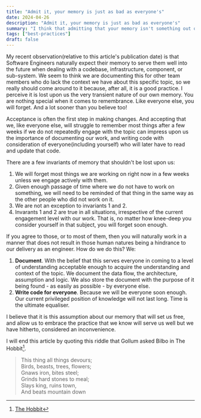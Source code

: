 ```yaml
---
title: "Admit it, your memory is just as bad as everyone's"
date: 2024-04-26
description: "Admit it, your memory is just as bad as everyone's"
summary: "I think that admitting that your memory isn't something out of the ordinary and that you will in a matter of a few days lose remembrance of the things you recently worked on can be a liberating first step in embracing the commonly evangelised engineering practices."
tags: ["best-practices"]
draft: false
---
```


My recent observation(relative to this article's publication date) is that Software Engineers naturally expect their memory to serve them well into the future when dealing with a codebase, infrastructure, component, or sub-system. We seem to think we are documenting this for other team members who do lack the context we have about this specific topic, so we really should come around to it because, after all, it is a good practice. I perceive it is lost upon us the very transient nature of our own memory. You are nothing special when it comes to remembrance. Like everyone else, you will forget. And a lot sooner than you believe too!

Acceptance is often the first step in  making changes. And accepting that we, like everyone else, will struggle to remember most things after a few weeks if we do not repeatedly engage with the topic can impress upon us the importance of documenting our work, and writing code with consideration of everyone(including yourself) who will later have to read and update that code.

There are a few invariants of memory that shouldn't be lost upon us:
1. We will forget most things we are working on right now in a few weeks unless we engage actively with them.
2. Given enough passage of time where we do not have to work on something, we will need to be reminded of that thing in the same way as the other people who did not work on it.
3. We are not an exception to invariants 1 and 2.
4. Invarants 1 and 2 are true in all situations, irrespective of the current engagement level with our work. That is, no matter how knee-deep you consider yourself in that subject, you will forget soon enough.

If you agree to those, or to most of them, then you will naturally work in a manner that does not result in those human natures being a hindrance to our delivery as an engineer. How do we do this? We:
1. **Document**. With the belief that this serves everyone in coming to a level of understanding acceptable enough to acquire the understanding and context of the topic. We document the data flow, the architecture, assumption and logic. We also store the document with the purpose of it being found - as easily as possible - by everyone else.
2. **Write code for everyone**. Because we will be everyone soon enough. Our current privileged position of knowledge will not last long. Time is the ultimate equaliser.

I believe that it is this assumption about our memory that will set us free, and allow us to embrace the practice that we know will serve us well but we have hitherto, considered an inconvenience.

I will end this article by quoting this riddle that Gollum asked Bilbo in The Hobbit[^1].

> This thing all things devours;\
> Birds, beasts, trees, flowers;\
> Gnaws iron, bites steel;\
> Grinds hard stones to meal;\
> Slays king, ruins town,\
> And beats mountain down

[^1]: [The Hobbit](https://en.wikipedia.org/wiki/The_Hobbit)
